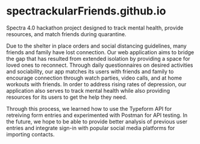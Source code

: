# spectrackularFriends.github.io

Spectra 4.0 hackathon project designed to track mental health, provide resources, and match 
friends during quarantine.

Due to the shelter in place orders and social distancing guidelines, many friends and family
have lost connection. Our web application aims to bridge the gap that has resulted from
extended isolation by providing a space for loved ones to reconnect. Through daily questionnaires
on desired activities and sociability, our app matches its users with friends and family to
encourage connection through watch parties, video calls, and at home workouts with friends. In
order to address rising rates of depression, our application also serves to track mental health
while also providing resources for its users to get the help they need.

Through this process, we learned how to use the Typeform API for retreiving form entries and
experimented with Postman for API testing. In the future, we hope to be able to provide better
analysis of previous user entries and integrate sign-in with popular social media platforms for
importing contacts.
